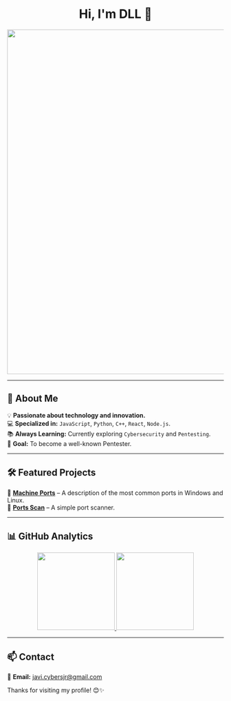 <div align="center">
  <h1>Hi, I'm DLL 👋</h1>
  
  <img src="https://user-images.githubusercontent.com/74038190/225813708-98b745f2-7d22-48cf-9150-083f1b00d6c9.gif" width="800px">
  
</div>

---

## 🚀 About Me  

💡 **Passionate about technology and innovation.**  
💻 **Specialized in:** `JavaScript`, `Python`, `C++`, `React`, `Node.js`.  
📚 **Always Learning:** Currently exploring `Cybersecurity` and `Pentesting`.  
🎯 **Goal:** To become a well-known Pentester.  

---

## 🛠️ Featured Projects  

🌟 **[Machine Ports](https://github.com/DDL00P/Machine-Ports)** – A description of the most common ports in Windows and Linux.  
🚀 **[Ports Scan](https://github.com/DDL00P/Ports-scan)** – A simple port scanner.    

---

## 📊 GitHub Analytics  

<p align="center">
  <a href="https://github.com/DDL00P">
    <img height="180em" src="https://github-readme-stats.vercel.app/api?username=DDL00P&show_icons=true&theme=algolia&include_all_commits=true&count_private=true"/>
    <img height="180em" src="https://github-readme-stats.vercel.app/api/top-langs/?username=DDL00P&layout=compact&langs_count=8&theme=algolia"/>
  </a>
</p>

---

## 📫 Contact  
📩 **Email:** [javi.cybersjr@gmail.com](mailto:javi.cybersjr@gmail.com)  

Thanks for visiting my profile! 😊✨  

